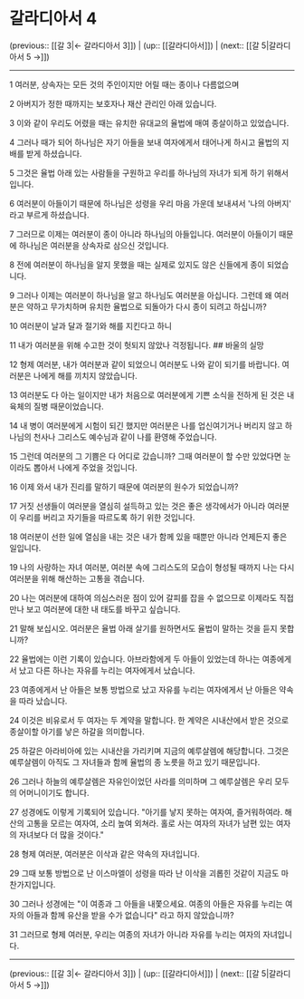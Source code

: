 # 갈라디아서 4

(previous:: [[갈 3|← 갈라디아서 3]]) | (up:: [[갈라디아서]]) | (next:: [[갈 5|갈라디아서 5 →]])

***




1 
여러분, 상속자는 모든 것의 주인이지만 어릴 때는 종이나 다름없으며 



2 
아버지가 정한 때까지는 보호자나 재산 관리인 아래 있습니다. 



3 
이와 같이 우리도 어렸을 때는 유치한 유대교의 율법에 매여 종살이하고 있었습니다. 



4 
그러나 때가 되어 하나님은 자기 아들을 보내 여자에게서 태어나게 하시고 율법의 지배를 받게 하셨습니다. 



5 
그것은 율법 아래 있는 사람들을 구원하고 우리를 하나님의 자녀가 되게 하기 위해서입니다. 



6 
여러분이 아들이기 때문에 하나님은 성령을 우리 마음 가운데 보내셔서 '나의 아버지' 라고 부르게 하셨습니다. 



7 
그러므로 이제는 여러분이 종이 아니라 하나님의 아들입니다. 여러분이 아들이기 때문에 하나님은 여러분을 상속자로 삼으신 것입니다. 



8 
전에 여러분이 하나님을 알지 못했을 때는 실제로 있지도 않은 신들에게 종이 되었습니다. 



9 
그러나 이제는 여러분이 하나님을 알고 하나님도 여러분을 아십니다. 그런데 왜 여러분은 약하고 무가치하며 유치한 율법으로 되돌아가 다시 종이 되려고 하십니까? 



10 
여러분이 날과 달과 절기와 해를 지킨다고 하니 



11 
내가 여러분을 위해 수고한 것이 헛되지 않았나 걱정됩니다. ## 바울의 실망 



12 
형제 여러분, 내가 여러분과 같이 되었으니 여러분도 나와 같이 되기를 바랍니다. 여러분은 나에게 해를 끼치지 않았습니다. 



13 
여러분도 다 아는 일이지만 내가 처음으로 여러분에게 기쁜 소식을 전하게 된 것은 내 육체의 질병 때문이었습니다. 



14 
내 병이 여러분에게 시험이 되긴 했지만 여러분은 나를 업신여기거나 버리지 않고 하나님의 천사나 그리스도 예수님과 같이 나를 환영해 주었습니다. 



15 
그런데 여러분의 그 기쁨은 다 어디로 갔습니까? 그때 여러분이 할 수만 있었다면 눈이라도 뽑아서 나에게 주었을 것입니다. 



16 
이제 와서 내가 진리를 말하기 때문에 여러분의 원수가 되었습니까? 



17 
거짓 선생들이 여러분을 열심히 설득하고 있는 것은 좋은 생각에서가 아니라 여러분이 우리를 버리고 자기들을 따르도록 하기 위한 것입니다. 



18 
여러분이 선한 일에 열심을 내는 것은 내가 함께 있을 때뿐만 아니라 언제든지 좋은 일입니다. 



19 
나의 사랑하는 자녀 여러분, 여러분 속에 그리스도의 모습이 형성될 때까지 나는 다시 여러분을 위해 해산하는 고통을 겪습니다. 



20 
나는 여러분에 대하여 의심스러운 점이 있어 갈피를 잡을 수 없으므로 이제라도 직접 만나 보고 여러분에 대한 내 태도를 바꾸고 싶습니다. 



21 
말해 보십시오. 여러분은 율법 아래 살기를 원하면서도 율법이 말하는 것을 듣지 못합니까? 



22 
율법에는 이런 기록이 있습니다. 아브라함에게 두 아들이 있었는데 하나는 여종에게서 났고 다른 하나는 자유를 누리는 여자에게서 났습니다. 



23 
여종에게서 난 아들은 보통 방법으로 났고 자유를 누리는 여자에게서 난 아들은 약속을 따라 났습니다. 



24 
이것은 비유로서 두 여자는 두 계약을 말합니다. 한 계약은 시내산에서 받은 것으로 종살이할 아기를 낳은 하갈을 의미합니다. 



25 
하갈은 아라비아에 있는 시내산을 가리키며 지금의 예루살렘에 해당합니다. 그것은 예루살렘이 아직도 그 자녀들과 함께 율법의 종 노릇을 하고 있기 때문입니다. 



26 
그러나 하늘의 예루살렘은 자유인이었던 사라를 의미하며 그 예루살렘은 우리 모두의 어머니이기도 합니다. 



27 
성경에도 이렇게 기록되어 있습니다. "아기를 낳지 못하는 여자여, 즐거워하여라. 해산의 고통을 모르는 여자여, 소리 높여 외쳐라. 홀로 사는 여자의 자녀가 남편 있는 여자의 자녀보다 더 많을 것이다." 



28 
형제 여러분, 여러분은 이삭과 같은 약속의 자녀입니다. 



29 
그때 보통 방법으로 난 이스마엘이 성령을 따라 난 이삭을 괴롭힌 것같이 지금도 마찬가지입니다. 



30 
그러나 성경에는 "이 여종과 그 아들을 내쫓으세요. 여종의 아들은 자유를 누리는 여자의 아들과 함께 유산을 받을 수가 없습니다" 라고 하지 않았습니까? 



31 
그러므로 형제 여러분, 우리는 여종의 자녀가 아니라 자유를 누리는 여자의 자녀입니다.

***

(previous:: [[갈 3|← 갈라디아서 3]]) | (up:: [[갈라디아서]]) | (next:: [[갈 5|갈라디아서 5 →]])

